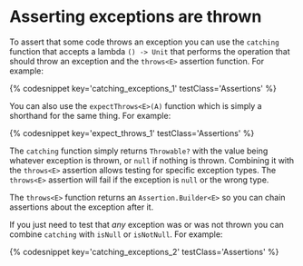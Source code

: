 ---
---

# Asserting exceptions are thrown

To assert that some code throws an exception you can use the `catching` function that accepts a lambda `() -> Unit` that performs the operation that should throw an exception and the `throws<E>` assertion function.
For example:

{% codesnippet key='catching_exceptions_1' testClass='Assertions' %}

You can also use the `expectThrows<E>(A)` function which is simply a shorthand for the same thing.
For example:

{% codesnippet key='expect_throws_1' testClass='Assertions' %}

The `catching` function simply returns `Throwable?` with the value being whatever exception is thrown, or `null` if nothing is thrown.
Combining it with the `throws<E>` assertion allows testing for specific exception types.
The `throws<E>` assertion will fail if the exception is `null` or the wrong type.

The `throws<E>` function returns an `Assertion.Builder<E>` so you can chain assertions about the exception after it.

If you just need to test that _any_ exception was or was not thrown you can combine `catching` with `isNull` or `isNotNull`.
For example:

{% codesnippet key='catching_exceptions_2' testClass='Assertions' %}

